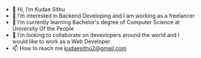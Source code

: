 - 👋 Hi, I’m Kudae Sithu
- 👀 I’m interested in Backend Developing and I am working as a freelancer
- 🌱 I’m currently learning Bachelor's degree of Computer Science at University Of the People
- 💞️ I’m looking to collaborate on devevlopers around the world and I would like to work as a Web Developer
- 📫 How to reach me kudaesithu2@gmail.com

